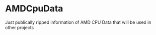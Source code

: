 # AMDCpuData
Just publically ripped information of AMD CPU Data that will be used in other projects
